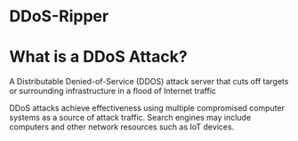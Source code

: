 # DDoS-Ripper

# What is a DDoS Attack?
A Distributable Denied-of-Service (DDOS) attack server that cuts off targets or surrounding infrastructure in a flood of Internet traffic

DDoS attacks achieve effectiveness using multiple compromised computer systems as a source of attack traffic. Search engines may include computers and other network resources such as IoT devices.